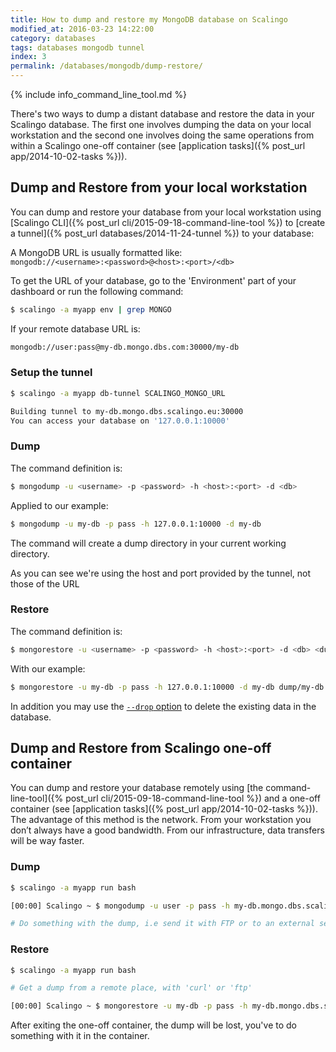 ```yaml
---
title: How to dump and restore my MongoDB database on Scalingo
modified_at: 2016-03-23 14:22:00
category: databases
tags: databases mongodb tunnel
index: 3
permalink: /databases/mongodb/dump-restore/
---
```


{% include info_command_line_tool.md %}

There's two ways to dump a distant database and restore the data in your Scalingo database. The first one involves dumping the data on your local workstation and the second one involves doing the same operations from within a Scalingo one-off container (see [application tasks]({% post_url app/2014-10-02-tasks %})).

## Dump and Restore from your local workstation

You can dump and restore your database from your local workstation using [Scalingo CLI]({% post_url cli/2015-09-18-command-line-tool %}) to [create a tunnel]({% post_url databases/2014-11-24-tunnel %}) to your database:

A MongoDB URL is usually formatted like: <br>
`mongodb://<username>:<password>@<host>:<port>/<db>`

To get the URL of your database, go to the 'Environment' part of your dashboard or
run the following command:

```bash
$ scalingo -a myapp env | grep MONGO
```

If your remote database URL is:

```bash
mongodb://user:pass@my-db.mongo.dbs.com:30000/my-db
```

### Setup the tunnel

```bash
$ scalingo -a myapp db-tunnel SCALINGO_MONGO_URL

Building tunnel to my-db.mongo.dbs.scalingo.eu:30000
You can access your database on '127.0.0.1:10000'
```

### Dump

The command definition is:

```bash
$ mongodump -u <username> -p <password> -h <host>:<port> -d <db> 
```

Applied to our example:

```bash
$ mongodump -u my-db -p pass -h 127.0.0.1:10000 -d my-db
```

The command will create a dump directory in your current working directory.

As you can see we're using the host and port provided by the tunnel, not those of the URL

### Restore

The command definition is:

```bash
$ mongorestore -u <username> -p <password> -h <host>:<port> -d <db> <dump directory>
```

With our example:

```bash
$ mongorestore -u my-db -p pass -h 127.0.0.1:10000 -d my-db dump/my-db
```

In addition you may use the [`--drop` option](https://docs.mongodb.org/v2.6/reference/program/mongorestore/#cmdoption--drop) to delete the existing data in the database.

## Dump and Restore from Scalingo one-off container

You can dump and restore your database remotely using
[the command-line-tool]({% post_url cli/2015-09-18-command-line-tool %})
and a one-off container (see [application tasks]({% post_url app/2014-10-02-tasks %})).
The advantage of this method is the network.
From your workstation you don’t always have a good bandwidth. From our infrastructure,
data transfers will be way faster.

### Dump

```bash
$ scalingo -a myapp run bash

[00:00] Scalingo ~ $ mongodump -u user -p pass -h my-db.mongo.dbs.scalingo.com:30000 -d my-db

# Do something with the dump, i.e send it with FTP or to an external server
```

### Restore


```bash
$ scalingo -a myapp run bash

# Get a dump from a remote place, with 'curl' or 'ftp'

[00:00] Scalingo ~ $ mongorestore -u my-db -p pass -h my-db.mongo.dbs.scalingo.com:30000 -d my-db dump/my-db
```

After exiting the one-off container, the dump will be lost, you've to do something with it in the container.
